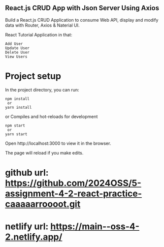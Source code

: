 ## React.js CRUD App with Json Server Using Axios

Build a React.js CRUD Application to consume Web API, display and modify data with Router, Axios & Naterial UI.

React Tutorial Application in that:

    Add User
    Update User
    Delete User
    View Users

# Project setup

In the project directory, you can run:

    npm install
     or
    yarn install

or
Compiles and hot-reloads for development

    npm start
     or
    yarn start

Open http://localhost:3000 to view it in the browser.

The page will reload if you make edits.

# github url: https://github.com/2024OSS/5-assignment-4-2-react-practice-caaaaarroooot.git

# netlify url: https://main--oss-4-2.netlify.app/
